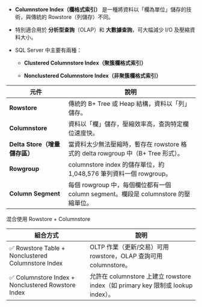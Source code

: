 - **Columnstore Index（欄格式索引）** 是一種將資料以「欄為單位」儲存的技術，與傳統的 Rowstore（列儲存）不同。
    
- 特別適合用於 **分析型查詢**（OLAP）和 **大數據查詢**，可大幅減少 I/O 及壓縮資料大小。
    
- SQL Server 中主要有兩種：
    
    - **Clustered Columnstore Index（聚簇欄格式索引）**
        
    - **Nonclustered Columnstore Index（非聚簇欄格式索引）**



|元件|說明|
|---|---|
|**Rowstore**|傳統的 B+ Tree 或 Heap 結構，資料以「列」儲存。|
|**Columnstore**|資料以「欄」儲存，壓縮效率高，查詢特定欄位速度快。|
|**Delta Store（增量儲存區）**|當資料太少無法壓縮時，暫存在 rowstore 格式的 delta rowgroup 中（B+ Tree 形式）。|
|**Rowgroup**|columnstore index 的儲存單位，約 1,048,576 筆列資料一個 rowgroup。|
|**Column Segment**|每個 rowgroup 中，每個欄位都有一個 column segment。欄段是 columnstore 的壓縮單位。|

混合使用 Rowstore + Columnstore


| 組合方式                                              | 說明                                                                  |
| ------------------------------------------------- | ------------------------------------------------------------------- |
| ✅ Rowstore Table + Nonclustered Columnstore Index | OLTP 作業（更新/交易）可用 rowstore，OLAP 查詢可用 columnstore。                    |
| ✅ Columnstore Index + Nonclustered Rowstore Index | 允許在 columnstore 上建立 rowstore index（如 primary key 限制或 lookup index）。 |

